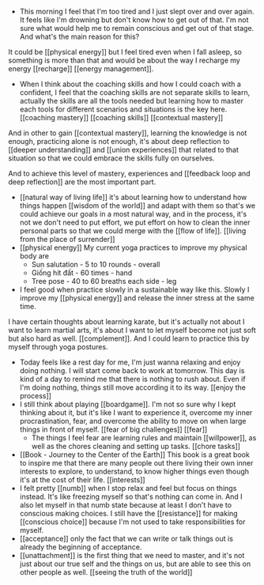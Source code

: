 - This morning I feel that I'm too tired and I just slept over and over again. It feels like I'm drowning but don't know how to get out of that. I'm not sure what would help me to remain conscious and get out of that stage. And what's the main reason for this? 

It could be [[physical energy]] but I feel tired even when I fall asleep, so something is more than that and would be about the way I recharge my energy [[recharge]] [[energy management]].
- When I think about the coaching skills and how I could coach with a confident, I feel that the coaching skills are not separate skills to learn, actually the skills are all the tools needed but learning how to master each tools for different scenarios and situations is the key here. [[coaching mastery]] [[coaching skills]] [[contextual mastery]]

And in other to gain [[contextual mastery]], learning the knowledge is not enough, practicing alone is not enough, it's about deep reflection to [[deeper understanding]] and [[union experiences]] that related to that situation so that we could embrace the skills fully on ourselves.

And to achieve this level of mastery, experiences and [[feedback loop and deep reflection]] are the most important part. 
- [[natural way of living life]] it's about learning how to understand how things happen [[wisdom of the world]] and adapt with them so that's we could achieve our goals in a most natural way, and in the process, it's not we don't need to put effort, we put effort on how to clean the inner personal parts so that we could merge with the [[flow of life]]. [[living from the place of surrender]]
- [[physical energy]] My current yoga practices to improve my physical body are
    - Sun salutation - 5 to 10 rounds - overall
    - Giống hít đất - 60 times - hand
    - Tree pose - 40 to 60 breaths each side - leg
- I feel good when practice slowly in a sustainable way like this. Slowly I improve my [[physical energy]] and release the inner stress at the same time.

I have certain thoughts about learning karate, but it's actually not about I want to learn martial arts, it's about I want to let myself become not just soft but also hard as well. [[complement]]. And I could learn to practice this by myself through yoga postures.
- Today feels like a rest day for me, I'm just wanna relaxing and enjoy doing nothing. I will start come back to work at tomorrow. This day is kind of a day to remind me that there is nothing to rush about. Even if I'm doing nothing, things still move according it to its way. [[enjoy the process]]
- I still think about playing [[boardgame]]. I'm not so sure why I kept thinking about it, but it's like I want to experience it, overcome my inner procrastination, fear, and overcome the ability to move on when large things in front of myself. [[fear of big challenges]] [[fear]]
    - The things I feel fear are learning rules and maintain [[willpower]], as well as the chores cleaning and setting up tasks. [[chore tasks]]
- [[Book - Journey to the Center of the Earth]] This book is a great book to inspire me that there are many people out there living their own inner interests to explore, to understand, to know higher things even though it's at the cost of their life. [[interests]]
- I felt pretty [[numb]] when I stop relax and feel but focus on things instead. It's like freezing myself so that's nothing can come in. And I also let myself in that numb state because at least I don't have to conscious making choices. I still have the [[resistance]] for making [[conscious choice]] because I'm not used to take responsibilities for myself.
- [[acceptance]] only the fact that we can write or talk things out is already the beginning of acceptance.
- [[unattachment]] is the first thing that we need to master, and it's not just about our true self and the things on us, but are able to see this on other people as well. [[seeing the truth of the world]]

